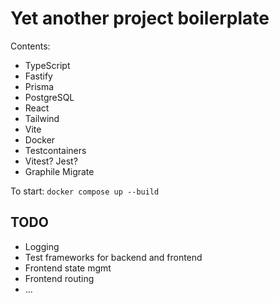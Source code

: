 # Yet another project boilerplate

Contents:

- TypeScript
- Fastify
- Prisma
- PostgreSQL
- React
- Tailwind
- Vite
- Docker
- Testcontainers
- Vitest? Jest?
- Graphile Migrate

To start: `docker compose up --build`

## TODO

- Logging
- Test frameworks for backend and frontend
- Frontend state mgmt
- Frontend routing
- ...
